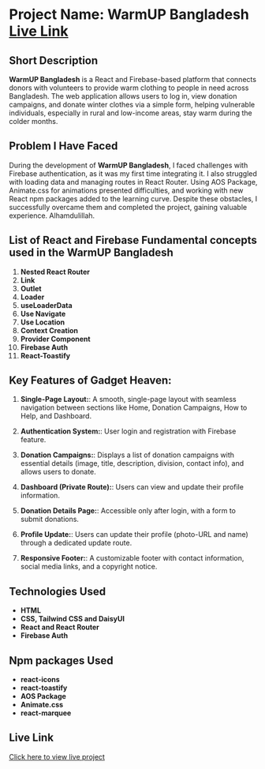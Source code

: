 # Project Name: WarmUP Bangladesh [Live Link](https://shafriki-warmup-bd.surge.sh/)

## Short Description
**WarmUP Bangladesh** is a React and Firebase-based platform that connects donors with volunteers to provide warm clothing to people in need across Bangladesh. The web application allows users to log in, view donation campaigns, and donate winter clothes via a simple form, helping vulnerable individuals, especially in rural and low-income areas, stay warm during the colder months.


## Problem I Have Faced
During the development of **WarmUP Bangladesh**, I faced challenges with Firebase authentication, as it was my first time integrating it. I also struggled with loading data and managing routes in React Router. Using AOS Package, Animate.css for animations presented difficulties, and working with new React npm packages added to the learning curve. Despite these obstacles, I successfully overcame them and completed the project, gaining valuable experience. Alhamdulillah.


## List of React and Firebase Fundamental concepts used in the WarmUP Bangladesh
1. **Nested React Router**
2. **Link**
3. **Outlet**
4. **Loader**
5. **useLoaderData**
6. **Use Navigate**
7. **Use Location**
8. **Context Creation**
9. **Provider Component**
10. **Firebase Auth**
11. **React-Toastify**


## Key Features of Gadget Heaven:
1. **Single-Page Layout:**:  A smooth, single-page layout with seamless navigation between sections like Home, Donation Campaigns, How to Help, and Dashboard.

2. **Authentication System:**: User login and registration with Firebase feature.

3. **Donation Campaigns:**: Displays a list of donation campaigns with essential details (image, title, description, division, contact info), and allows users to donate.

4. **Dashboard (Private Route):**: Users can view and update their profile information.

5. **Donation Details Page:**: Accessible only after login, with a form to submit donations.

6. **Profile Update:**: Users can update their profile (photo-URL and name) through a dedicated update route.

7. **Responsive Footer:**: A customizable footer with contact information, social media links, and a copyright notice.


## Technologies Used
- **HTML**
- **CSS, Tailwind CSS and DaisyUI**
- **React and React Router**
- **Firebase Auth**


## Npm packages Used
- **react-icons**
- **react-toastify**
- **AOS Package**
- **Animate.css**
- **react-marquee**


## Live Link
[Click here to view live project](https://shafriki-warmup-bd.surge.sh/)